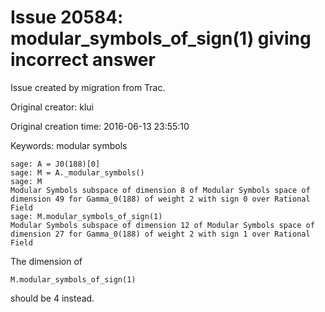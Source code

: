 # Issue 20584: modular_symbols_of_sign(1) giving incorrect answer

Issue created by migration from Trac.

Original creator: klui

Original creation time: 2016-06-13 23:55:10

Keywords: modular symbols



```
sage: A = J0(188)[0]
sage: M = A._modular_symbols()
sage: M
Modular Symbols subspace of dimension 8 of Modular Symbols space of
dimension 49 for Gamma_0(188) of weight 2 with sign 0 over Rational
Field
sage: M.modular_symbols_of_sign(1)
Modular Symbols subspace of dimension 12 of Modular Symbols space of
dimension 27 for Gamma_0(188) of weight 2 with sign 1 over Rational
Field
```


The dimension of 

```
M.modular_symbols_of_sign(1)
```

should be 4 instead.

